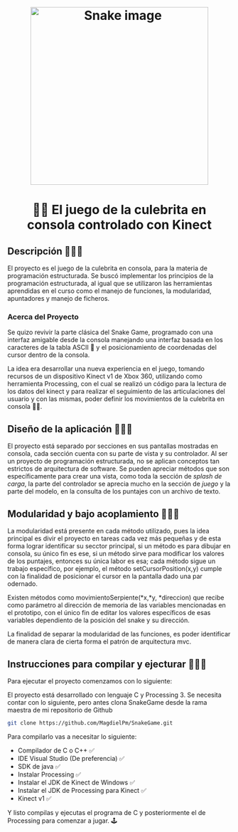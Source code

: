 
<h1 align="center">
  <br>
  <img src="https://hackster.imgix.net/uploads/attachments/431013/snake_dvlfwCony2.png?auto=compress%2Cformat&w=900&h=675&fit=min" alt="Snake image" width="400">
  <br>
</h1>
<h1 align="center"> 🍎🐍 El juego de la culebrita en consola controlado con Kinect </h1>

## Descripción 👨🏽‍💻
 El proyecto es el juego de la culebrita en consola, para la materia de programación estructurada. Se buscó implementar los principios de la programación estructurada, al igual que se utilizaron las herramientas aprendidas en el curso como el manejo de funciones, la modularidad, apuntadores y manejo de ficheros.

### Acerca del Proyecto 
  Se quizo revivir la parte clásica del Snake Game, programado con una interfaz amigable desde la consola manejando una interfaz basada en los caracteres de la tabla ASCII 👾 y el posicionamiento de coordenadas del cursor dentro de la consola. 
  
  La idea era desarrollar una nueva experiencia en el juego, tomando recursos de un dispositivo Kinect v1 de Xbox 360, utilizando como herramienta Processing, con el cual se realizó un código para la lectura de los datos del kinect y para realizar el seguimiento de las articulaciones del usuario y con las mismas, poder definir los movimientos de la culebrita en consola 🕺🏻. 

## Diseño de la aplicación 👨🏽‍🎨
 El proyecto está separado por secciones en sus pantallas mostradas en consola, cada sección cuenta con su parte de vista y su controlador. Al ser un proyecto de programación estructurada, no se aplican conceptos tan estrictos de arquitectura de software. 
 Se pueden apreciar métodos que son específicamente para crear una vista, como toda la sección de *splash de carga*, la parte del controlador se aprecia mucho en la sección de *juego* y la parte del modelo, en la consulta de los puntajes con un archivo de texto. 


 ## Modularidad y bajo acoplamiento 👨🏽‍🏫
  La modularidad está presente en cada método utilizado, pues la idea principal es divir el proyecto en tareas cada vez más pequeñas y de esta forma lograr identificar su secctor principal, si un método es para dibujar en consola, su único fin es ese, si un método sirve para modificar los valores de los puntajes, entonces su única labor es esa; cada método sigue un trabajo específico, por ejemplo, el método setCursorPosition(x,y) cumple con la finalidad de posicionar el cursor en la pantalla dado una par odernado. 

  Existen métodos como movimientoSerpiente(*x,*y, *direccion) que recibe como parámetro al dirección de memoria de las variables mencionadas en el prototipo, con el único fin de editar los valores específicos de esas variables dependiento de la posición del snake y su dirección. 

  La finalidad de separar la modularidad de las funciones, es poder identificar de manera clara de cierta forma el patrón de arquitectura mvc. 

  ## Instrucciones para compilar y ejecturar 👷🏽‍🛠

  Para ejecutar el proyecto comenzamos con lo siguiente: 

  El proyecto está desarrollado con lenguaje C y Processing 3. 
  Se necesita contar con lo siguiente, pero antes clona SnakeGame desde la rama maestra de mi repositorio de Github

```bash
git clone https://github.com/MagdielPm/SnakeGame.git
```
 Para compilarlo vas a necesitar lo siguiente:
  - Compilador de C o C++ ✅
  - IDE Visual Studio (De preferencia) ✅
  - SDK de java ✅
  - Instalar Processing ✅
  - Instalar el JDK de Kinect de Windows ✅
  - Instalar el JDK de Processing para Kinect ✅
  - Kinect v1 ✅

   Y listo compilas y ejecutas el programa de C y posteriormente el de Processing para comenzar a jugar. 🕹
